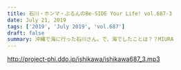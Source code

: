 ```yaml
---
title: 石川・ホンマ・ぶるんのBe-SIDE Your Life! vol.687-3
date: July 21, 2019
tags: ['2019', 'July 2019', 'vol.687']
draft: false
summary: 沖縄で海に行った石川さん。で、海でしたことは？？MIURA
---
```


http://project-phi.ddo.jp/ishikawa/ishikawa687_3.mp3
